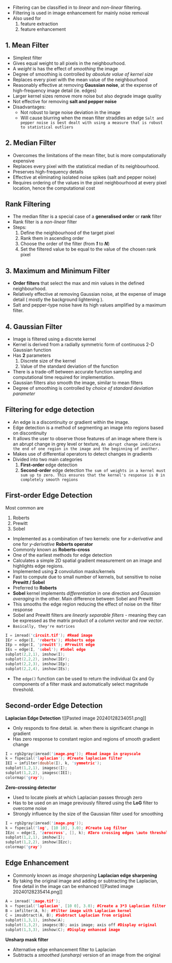 - Filtering can be classified in to *linear*  and *non-linear*  filtering.
- Filtering is used in image enhancement for mainly noise removal
- Also used for 
	1. feature extraction
	2. feature enhancement
## 1. Mean Filter
- Simplest filter
- Gives equal weight to all pixels in the neighbourhood.
- A *weight*  is has the effect of *smoothing* the image
- Degree of smoothing is controlled by *absolute value of kernel size*
- Replaces every pixel with the mean value of the neighbourhood
- Reasonably effective at removing **Gaussian noise**, at the expense of high-frequency image detail (ie. edges)
- Larger kernel sizes remove more noise but also degrade image quality
- Not effective for removing **salt and pepper noise**
- Disadvantages:
	- Not robust to large noise deviation in the image
	- Will cause blurring when the mean filter straddles an edge
`Salt and pepper noise is best dealt with using a measure that is robust to statistical outliers`
## 2. Median Filter
- Overcomes the limitations of the mean filter, but is more computationally expensive
- Replaces every pixel with the statistical median of its neighbourhood.
- Preserves high-frequency details
- Effective at eliminating isolated noise spikes (salt and pepper noise)
- Requires ordering of the values in the pixel neighbourhood at every pixel location, hence the computational cost

## Rank Filtering
- The median filter is a special case of a **generalised order** or **rank** filter
- Rank filter is a *non-linear*  filter
- Steps:
	1. Define the neighbourhood of the target pixel
	2. Rank them in ascending order
	3. Choose the order of the filter (from ***1*** to ***N***)
	4. Set the filtered value to be equal to the value of the chosen rank pixel

## 3. Maximum and Minimum Filter
- **Order filters** that select the max and min values in the defined neighbourhood.
- Relatively effective at removing Gaussian noise, at the expense of image detail ( mostly the background lightening ).
- Salt and pepper-type noise have its high values amplified by a maximum filter.
## 4. Gaussian Filter
- Image is filtered using a discrete kernel 
- Kernel is derived from a radially symmetric form of continuous 2-D Gaussian function
- Has **2** parameters
	1. Discrete size of the kernel
	2. Value of the standard deviation of the function
- There is a trade-off between accurate function sampling and computational time required for implementation.
- Gaussian filters also smooth the image, similar to mean filters
- Degree of smoothing is controlled by *choice of standard deviation parameter*

## Filtering for edge detection 
- An edge is a discontinuity or gradient within the image. 
- Edge detection is a method of segmenting an image into regions based on discontinuity
- It allows the user to observe those features of an image where there is an abrupt change in grey level or texture,
`An abrupt change indicates the end of one region in the image and the beginning of another.`
- Makes use of differential operators  to detect changes in gradients
- Divided into two main categories
	1. **First-order** edge detection
	2. **Second-order** edge detection
`The sum of weights in a kernel must sum up to zero. This ensures that the kernel's response is 0 in completely smooth regions`

## First-order Edge Detection
Most common are
1. Roberts
2. Prewitt
3. Sobel
- Implemented as a combination of two kernels: one for *x-derivative*  and one for *y-derivative*
**Roberts operator**
- Commonly known as **Roberts-cross**
- One of the earliest methods for edge detection
- Calculates a simple 2D spatial gradient measurement on an image and highlights edge regions.
- Implemented using **2** convolution masks/kernels
- Fast to compute due to small number of kernels, but sensitive to noise
**Prewitt / Sobel**
- Preferred to **Roberts**
- **Sobel** kernel implements *differentiation*  in one direction and *Gaussian averaging*  in the other. Main difference between Sobel and Prewitt
- This smooths the edge region reducing the effect of noise on the filter response
- Sobel and Prewitt filters are *linearly separable filters*  - meaning they can be expressed as the matrix product of a *column vector*  and *row vector*.
- `Basically, they're matrices`

```cpp
I = imread('circuit.tif'); #Read image
IEr = edge(I, 'roberts'); #Roberts edge
IEp = edge(I, 'prewitt'); #Prewitt edge
IEs = edge(I, 'sobel'); #Sobel edge
subplot(2,2,1), imshow(I);
subplot(2,2,2), imshow(IEr);
subplot(2,2,3), imshow(IEp);
subplot(2,2,4), imshow(IEs);
```
- The `edge()` function can be used to return the individual Gx and Gy components of a filter mask and automatically select magnitude threshold.
## Second-order Edge Detection
**Laplacian Edge Detection**
![[Pasted image 20240128234051.png]]
- Only responds to fine detail. ie. when there is significant change in gradient
- Has zero response to constant region and regions of smooth gradient change
```cpp
I = rgb2gray(imread('image.png')); #Read image in grayscale
k = fspecial('laplacian'); #Create laplacian filter
IEI = imfilter(double(I), k, 'symmetric');
subplot(1,2,1), imagesc(I);
subplot(1,2,2), imagesc(IEI);
colormap('gray');
```
**Zero-crossing detector**
- Used to locate pixels at which Laplacian passes through zero
- Has to be used on an image previously filtered using the **LoG** filter to overcome noise
- Strongly influence by the size of the Gaussian filter used for smoothing
```cpp
I = rgb2gray(imread('image.png'));
k = fspecial('log', [10 10], 3.0); #Create Log filter
IEzc = edge(I, 'zerocross', [], k); #Zero crossing edges \auto threshold)
subplot(1,2,1), imshow(I);
subplot(1,2,2), imshow(IEzc);
colormap('gray')
```

## Edge Enhancement
- Commonly known as *image sharpening*
**Laplacian edge sharpening**
- By taking the original image and adding or subtracting the Laplacian, fine detail in the image can be enhanced
![[Pasted image 20240128235414.png]]
```cpp
A = imread('image.tif');
k = fspecial('laplacian', [10 0], 3.0); #Create a 3*3 Laplacian filter
B = imfilter(A, h); #Filter image with Laplacian kernel
C = imsubtract(A, B); #Subtract Laplacian from original
subplot(1,3,1), imshow(A);
subplot(1,3,2), imagesc(B); axis image; axis off #Display original
subplot(1,3,3), imshow(C); #Display enhanced image
```

**Unsharp mask filter**
- Alternative edge enhancement filter to Laplacian
- Subtracts a *smoothed (unsharp)*  version of an image from the original